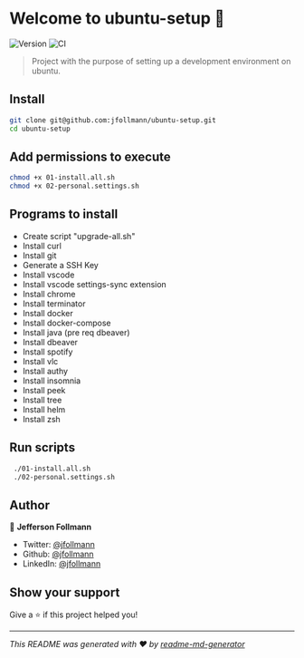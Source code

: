 # Welcome to ubuntu-setup 👑
![Version](https://img.shields.io/badge/version-1.0.0-blue.svg?cacheSeconds=2592000) 
![CI](https://github.com/jfollmann/ubuntu-setup/workflows/CI/badge.svg) 

> Project with the purpose of setting up a development environment on ubuntu.

## Install

```sh
git clone git@github.com:jfollmann/ubuntu-setup.git
cd ubuntu-setup
```

## Add permissions to execute

```sh
chmod +x 01-install.all.sh
chmod +x 02-personal.settings.sh
```

## Programs to install

- Create script "upgrade-all.sh"
- Install curl
- Install git
- Generate a SSH Key
- Install vscode
- Install vscode settings-sync extension
- Install chrome
- Install terminator
- Install docker
- Install docker-compose 
- Install java (pre req dbeaver)
- Install dbeaver
- Install spotify
- Install vlc
- Install authy 
- Install insomnia
- Install peek
- Install tree
- Install helm
- Install zsh

## Run scripts
```sh
 ./01-install.all.sh
 ./02-personal.settings.sh
```

## Author

👤 **Jefferson Follmann**

* Twitter: [@jfollmann](https://twitter.com/jfollmann)
* Github: [@jfollmann](https://github.com/jfollmann)
* LinkedIn: [@jfollmann](https://linkedin.com/in/jfollmann)

## Show your support

Give a ⭐️ if this project helped you!


***
_This README was generated with ❤️ by [readme-md-generator](https://github.com/kefranabg/readme-md-generator)_